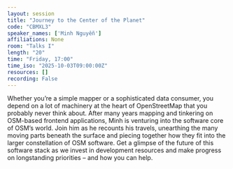 ```yaml
---
layout: session
title: "Journey to the Center of the Planet"
code: "CBMXL3"
speaker_names: ['Minh Nguyễn']
affiliations: None
room: "Talks I"
length: "20"
time: "Friday, 17:00"
time_iso: "2025-10-03T09:00:00Z"
resources: []
recording: False
---
```


Whether you’re a simple mapper or a sophisticated data consumer, you depend on a lot of machinery at the heart of OpenStreetMap that you probably never think about. After many years mapping and tinkering on OSM-based frontend applications, Minh is venturing into the software core of OSM’s world. Join him as he recounts his travels, unearthing the many moving parts beneath the surface and piecing together how they fit into the larger constellation of OSM software. Get a glimpse of the future of this software stack as we invest in development resources and make progress on longstanding priorities – and how you can help.

